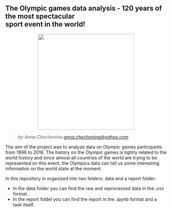 ## The Olympic games data analysis - 120 years of the most spectacular <br> sport event in the world! 

<p align="center">
<img src="https://user-images.githubusercontent.com/60521552/203852579-74d39322-ea5f-4877-a54f-6f1555e9605a.png" width="300"/>
</p>

> *by Anna Chechenina*
> *anna.chechenina@yahoo.com*

The aim of the project was to analyze data on Olympic games participants from 1896 to 2016. The history on the Olympic games is tightly related to the world history and since almost all countries of the world are trying to be represented on this event, the Olympics data can tell us some interesting information on the world state at the moment.

In this repository in organized into two folders: data and a report folder:
* In the data folder you can find the raw and reprocessed data in the *.csv* format. 
* In the report foldel you can find the report in the *.ipynb* format and a task itself.




